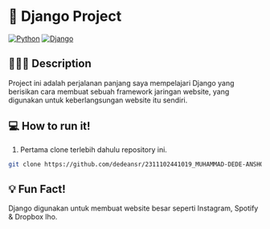 # 🚀 Django Project
[![Python](https://img.shields.io/badge/Python-3776AB?logo=python&logoColor=fff)](#)
[![Django](https://img.shields.io/badge/Django-%23092E20.svg?logo=django&logoColor=white)](#)
## 🧑🏻‍💻 Description
Project ini adalah perjalanan panjang saya mempelajari Django yang berisikan cara membuat sebuah framework jaringan website, yang digunakan untuk keberlangsungan website itu sendiri.
## 💻 How to run it!
1. Pertama clone terlebih dahulu repository ini.
```bash
git clone https://github.com/dedeansr/2311102441019_MUHAMMAD-DEDE-ANSHORI-RAMADHAN_DJANGO.git
```
## 💡 Fun Fact!
Django digunakan untuk membuat website besar seperti Instagram, Spotify & Dropbox lho. 
